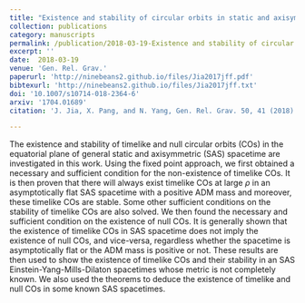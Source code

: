 ```yaml
---  
title: "Existence and stability of circular orbits in static and axisymmetric spacetimes"
collection: publications
category: manuscripts
permalink: /publication/2018-03-19-Existence and stability of circular orbits in static and axisymmetric spacetimes
excerpt: ''
date:  2018-03-19
venue: 'Gen. Rel. Grav.'
paperurl: 'http://ninebeans2.github.io/files/Jia2017jff.pdf'
bibtexurl: 'http://ninebeans2.github.io/files/Jia2017jff.txt'
doi: '10.1007/s10714-018-2364-6'
arxiv: '1704.01689'
citation: 'J. Jia, X. Pang, and N. Yang, Gen. Rel. Grav. 50, 41 (2018).'

---  
```


The existence and stability of timelike and null circular orbits (COs) in the equatorial plane of general static and axisymmetric (SAS) spacetime are investigated in this work. Using the fixed point approach, we first obtained a necessary and sufficient condition for the non-existence of timelike COs. It is then proven that there will always exist timelike COs at large $\rho$ in an asymptotically flat SAS spacetime with a positive ADM mass and moreover, these timelike COs are stable. Some other sufficient conditions on the stability of timelike COs are also solved. We then found the necessary and sufficient condition on the existence of null COs. It is generally shown that the existence of timelike COs in SAS spacetime does not imply the existence of null COs, and vice-versa, regardless whether the spacetime is asymptotically flat or the ADM mass is positive or not. These results are then used to show the existence of timelike COs and their stability in an SAS Einstein-Yang-Mills-Dilaton spacetimes whose metric is not completely known. We also used the theorems to deduce the existence of timelike and null COs in some known SAS spacetimes.

